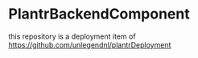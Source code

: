 # PlantrBackendComponent

this repository is a deployment item of https://github.com/unlegendnl/plantrDeployment 
